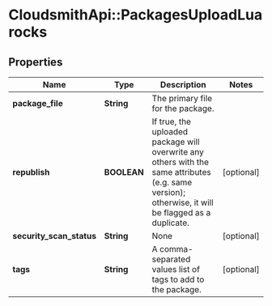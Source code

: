 # CloudsmithApi::PackagesUploadLuarocks

## Properties
Name | Type | Description | Notes
------------ | ------------- | ------------- | -------------
**package_file** | **String** | The primary file for the package. | 
**republish** | **BOOLEAN** | If true, the uploaded package will overwrite any others with the same attributes (e.g. same version); otherwise, it will be flagged as a duplicate. | [optional] 
**security_scan_status** | **String** | None | [optional] 
**tags** | **String** | A comma-separated values list of tags to add to the package. | [optional] 


